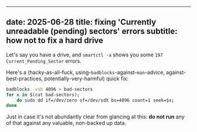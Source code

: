 ----
date: 2025-06-28
title: fixing 'Currently unreadable (pending) sectors' errors
subtitle: how not to fix a hard drive
----

Let's say you have a drive, and `smartctl -a` shows you some `197 Current_Pending_Sector` errors.

Here's a (hacky-as-all-fuck, using-`badblocks`-against-`man`-advice, against-best-practices, potentially-very-harmful) quick fix:

```sh
badblocks -vsb 4096 > bad-sectors
for x in $(cat bad-sectors);
	do sudo dd if=/dev/zero of=/dev/sdX bs=4096 count=1 seek=$x;
done
```

Just in case it's not abundantly clear from glancing at this: **do not run** any of that against any valuable, non-backed up data.

